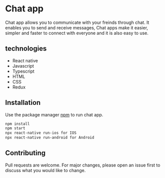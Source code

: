 # Chat app


Chat app allows you to communicate with your freinds through chat.
It enables you to send and receive messages, Chat apps make it easier, simpler and faster to connect with everyone
and it is also easy to use.

## technologies

 * React native
 * Javascript
 * Typescript
 * HTML
 * CSS
 * Redux

## Installation

Use the package manager [npm](https://www.npmjs.com/) to run chat app.

```bash
npm install
npm start
npx react-native run-ios for IOS
npx react-native run-android for Android
```


## Contributing
Pull requests are welcome. For major changes, please open an issue first to discuss what you would like to change.
